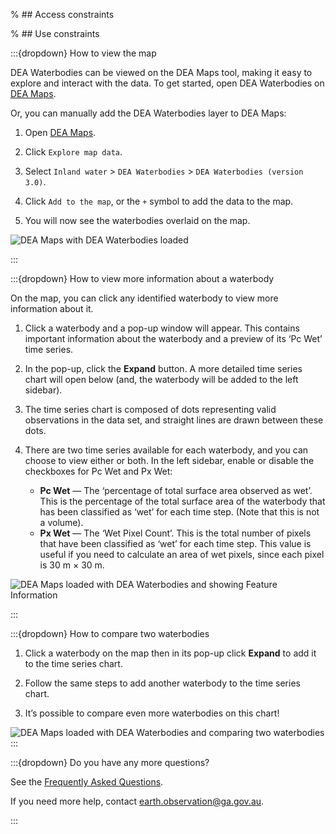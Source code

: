 % ## Access constraints

% ## Use constraints

:::{dropdown} How to view the map

DEA Waterbodies can be viewed on the DEA Maps tool, making it easy to explore and interact with the data. To get started, open DEA Waterbodies on [DEA Maps](https://maps.dea.ga.gov.au/#share=s-4RjD9N7swBCZSkXRJJBxOLzVZyK).

Or, you can manually add the DEA Waterbodies layer to DEA Maps:

1) Open [DEA Maps](https://maps.dea.ga.gov.au).

2) Click `Explore map data`.

3) Select `Inland water` > `DEA Waterbodies` > `DEA Waterbodies (version 3.0)`. 

4) Click `Add to the map`, or the `+` symbol to add the data to the map.

5) You will now see the waterbodies overlaid on the map.

![DEA Maps with DEA Waterbodies loaded](/_files/dea-waterbodies/DEA_Waterbodies_v3.0_overview.jpg)

:::

:::{dropdown} How to view more information about a waterbody

On the map, you can click any identified waterbody to view more information about it.

1) Click a waterbody and a pop-up window will appear. This contains important information about the waterbody and a preview of its ‘Pc Wet’ time series.

2) In the pop-up, click the **Expand** button. A more detailed time series chart will open below (and, the waterbody will be added to the left sidebar).

3) The time series chart is composed of dots representing valid observations in the data set, and straight lines are drawn between these dots.

4) There are two time series available for each waterbody, and you can choose to view either or both. In the left sidebar, enable or disable the checkboxes for Pc Wet and Px Wet:
    * **Pc Wet** — The ‘percentage of total surface area observed as wet’. This is the percentage of the total surface area of the waterbody that has been classified as ‘wet’ for each time step. (Note that this is not a volume).
    * **Px Wet** — The ‘Wet Pixel Count’. This is the total number of pixels that have been classified as ‘wet’ for each time step. This value is useful if you need to calculate an area of wet pixels, since each pixel is 30 m × 30 m.

![DEA Maps loaded with DEA Waterbodies and showing Feature Information](/_files/dea-waterbodies/DEA_Waterbodies_v3.0_user-guide.PNG)

:::

:::{dropdown} How to compare two waterbodies
1) Click a waterbody on the map then in its pop-up click **Expand** to add it to the time series chart.

2) Follow the same steps to add another waterbody to the time series chart.

3) It’s possible to compare even more waterbodies on this chart!

![DEA Maps loaded with DEA Waterbodies and comparing two waterbodies](/_files/dea-waterbodies/DEA_Waterbodies_v3.0_user-guide-compare.PNG)
:::

:::{dropdown} Do you have any more questions?

See the [Frequently Asked Questions](./?tab=faqs). 

If you need more help, contact earth.observation@ga.gov.au. 

:::

